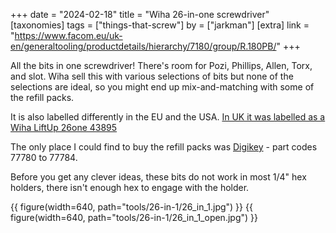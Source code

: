 +++
date = "2024-02-18"
title = "Wiha 26-in-one screwdriver"
[taxonomies]
tags = ["things-that-screw"]
by = ["jarkman"]
[extra]
link = "https://www.facom.eu/uk-en/generaltooling/productdetails/hierarchy/7180/group/R.180PB/"
+++

All the bits in one screwdriver! There's room for Pozi, Phillips, Allen, Torx, and slot. Wiha sell this with various selections of bits but none of the selections are ideal, so you might end up mix-and-matching with some of the refill packs.

It is also labelled differently in the EU and the USA. [In UK it was labelled as a Wiha LiftUp 26one 43895](https://wiha.com/int/en/tools/highlights/all-top-sellers/screwdriver-with-bit-magazine-liftup-26one/43895)

The only place I could find to buy the refill packs was [Digikey](https://www.digikey.co.uk/en/products/detail/wiha/77784/11512945) - part codes 77780 to 77784.

Before you get any clever ideas, these bits do not work in most 1/4" hex holders, there isn't enough hex to engage with the holder.

{{ figure(width=640, path="tools/26-in-1/26_in_1.jpg") }}
{{ figure(width=640, path="tools/26-in-1/26_in_1_open.jpg") }}
